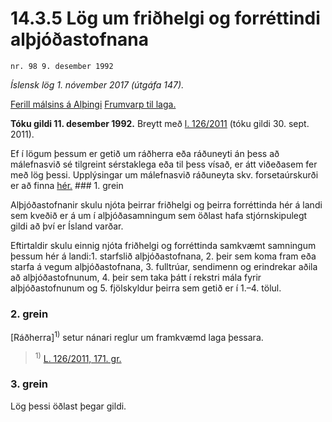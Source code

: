 # 14.3.5 Lög um friðhelgi og forréttindi alþjóðastofnana

`nr. 98 9. desember 1992`

_Íslensk lög 1. nóvember 2017 (útgáfa 147)._

[Ferill málsins á Alþingi](https://www.althingi.is/thingstorf/thingmalalistar-eftir-thingum/ferill/?ltg=116&mnr=41)
[Frumvarp til laga.](https://www.althingi.is/altext/116/s/0042.html)

**Tóku gildi 11. desember 1992.**
Breytt með
[l. 126/2011](https://althingi.is/altext/stjt/2011.126.html) (tóku gildi 30. sept. 2011).

Ef í lögum þessum er getið um ráðherra eða ráðuneyti án þess að málefnasvið sé tilgreint sérstaklega eða til þess vísað, er átt viðeðasem fer með lög þessi. Upplýsingar um málefnasvið ráðuneyta skv. forsetaúrskurði er að finna [hér.](2017015.md) ### 1. grein

Alþjóðastofnanir skulu njóta þeirrar friðhelgi og þeirra forréttinda hér á landi sem kveðið er á um í alþjóðasamningum sem öðlast hafa stjórnskipulegt gildi að því er Ísland varðar.

Eftirtaldir skulu einnig njóta friðhelgi og forréttinda samkvæmt samningum þessum hér á landi:1. starfslið alþjóðastofnana,
2. þeir sem koma fram eða starfa á vegum alþjóðastofnana,
3. fulltrúar, sendimenn og erindrekar aðila að alþjóðastofnunum,
4. þeir sem taka þátt í rekstri mála fyrir alþjóðastofnunum og
5. fjölskyldur þeirra sem getið er í 1.–4. tölul.

### 2. grein

[Ráðherra]<sup>1)</sup> setur nánari reglur um framkvæmd laga þessara.

> <sup>1)</sup> [L. 126/2011, 171. gr.](https://althingi.is/altext/stjt/2011.126.html)

### 3. grein

Lög þessi öðlast þegar gildi.

